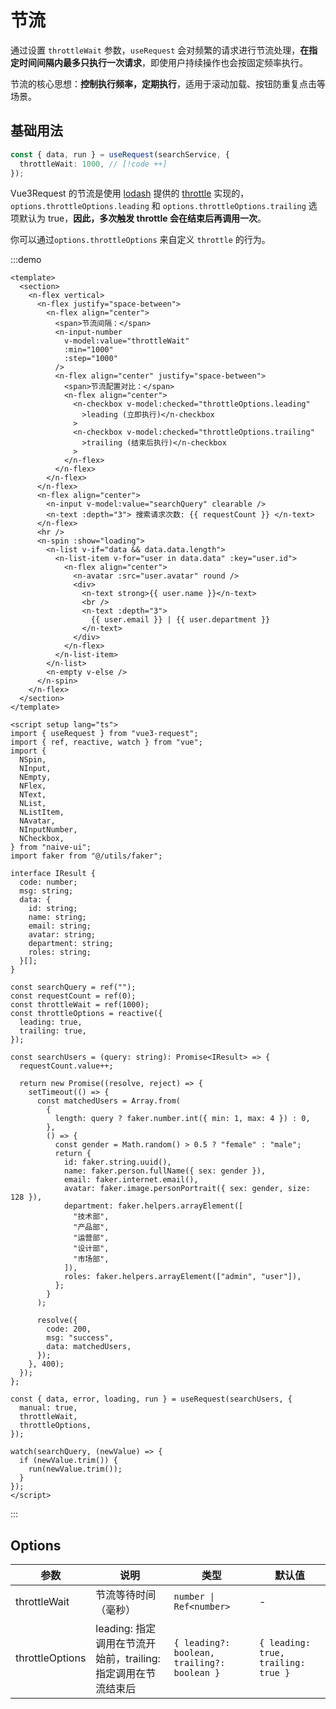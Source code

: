 # 节流

通过设置 `throttleWait` 参数，`useRequest` 会对频繁的请求进行节流处理，**在指定时间间隔内最多只执行一次请求**，即使用户持续操作也会按固定频率执行。

节流的核心思想：**控制执行频率，定期执行**，适用于滚动加载、按钮防重复点击等场景。

## 基础用法

```ts
const { data, run } = useRequest(searchService, {
  throttleWait: 1000, // [!code ++]
});
```

Vue3Request 的节流是使用 [lodash](https://lodash.com/) 提供的 [throttle](https://lodash.com/docs/4.17.15#throttle) 实现的，`options.throttleOptions.leading` 和 `options.throttleOptions.trailing` 选项默认为 true，**因此，多次触发 throttle 会在结束后再调用一次**。

你可以通过`options.throttleOptions` 来自定义 `throttle` 的行为。

:::demo

```vue
<template>
  <section>
    <n-flex vertical>
      <n-flex justify="space-between">
        <n-flex align="center">
          <span>节流间隔：</span>
          <n-input-number
            v-model:value="throttleWait"
            :min="1000"
            :step="1000"
          />
          <n-flex align="center" justify="space-between">
            <span>节流配置对比：</span>
            <n-flex align="center">
              <n-checkbox v-model:checked="throttleOptions.leading"
                >leading (立即执行)</n-checkbox
              >
              <n-checkbox v-model:checked="throttleOptions.trailing"
                >trailing (结束后执行)</n-checkbox
              >
            </n-flex>
          </n-flex>
        </n-flex>
      </n-flex>
      <n-flex align="center">
        <n-input v-model:value="searchQuery" clearable />
        <n-text :depth="3"> 搜索请求次数: {{ requestCount }} </n-text>
      </n-flex>
      <hr />
      <n-spin :show="loading">
        <n-list v-if="data && data.data.length">
          <n-list-item v-for="user in data.data" :key="user.id">
            <n-flex align="center">
              <n-avatar :src="user.avatar" round />
              <div>
                <n-text strong>{{ user.name }}</n-text>
                <br />
                <n-text :depth="3">
                  {{ user.email }} | {{ user.department }}
                </n-text>
              </div>
            </n-flex>
          </n-list-item>
        </n-list>
        <n-empty v-else />
      </n-spin>
    </n-flex>
  </section>
</template>

<script setup lang="ts">
import { useRequest } from "vue3-request";
import { ref, reactive, watch } from "vue";
import {
  NSpin,
  NInput,
  NEmpty,
  NFlex,
  NText,
  NList,
  NListItem,
  NAvatar,
  NInputNumber,
  NCheckbox,
} from "naive-ui";
import faker from "@/utils/faker";

interface IResult {
  code: number;
  msg: string;
  data: {
    id: string;
    name: string;
    email: string;
    avatar: string;
    department: string;
    roles: string;
  }[];
}

const searchQuery = ref("");
const requestCount = ref(0);
const throttleWait = ref(1000);
const throttleOptions = reactive({
  leading: true,
  trailing: true,
});

const searchUsers = (query: string): Promise<IResult> => {
  requestCount.value++;

  return new Promise((resolve, reject) => {
    setTimeout(() => {
      const matchedUsers = Array.from(
        {
          length: query ? faker.number.int({ min: 1, max: 4 }) : 0,
        },
        () => {
          const gender = Math.random() > 0.5 ? "female" : "male";
          return {
            id: faker.string.uuid(),
            name: faker.person.fullName({ sex: gender }),
            email: faker.internet.email(),
            avatar: faker.image.personPortrait({ sex: gender, size: 128 }),
            department: faker.helpers.arrayElement([
              "技术部",
              "产品部",
              "运营部",
              "设计部",
              "市场部",
            ]),
            roles: faker.helpers.arrayElement(["admin", "user"]),
          };
        }
      );

      resolve({
        code: 200,
        msg: "success",
        data: matchedUsers,
      });
    }, 400);
  });
};

const { data, error, loading, run } = useRequest(searchUsers, {
  manual: true,
  throttleWait,
  throttleOptions,
});

watch(searchQuery, (newValue) => {
  if (newValue.trim()) {
    run(newValue.trim());
  }
});
</script>
```

:::

## Options

| 参数            | 说明                                                            | 类型                                        | 默认值                              |
| --------------- | --------------------------------------------------------------- | ------------------------------------------- | ----------------------------------- |
| throttleWait    | 节流等待时间（毫秒）                                            | `number \| Ref<number>`                     | -                                   |
| throttleOptions | leading: 指定调用在节流开始前，trailing: 指定调用在节流结束后 | `{ leading?: boolean, trailing?: boolean }` | `{ leading: true, trailing: true }` |
